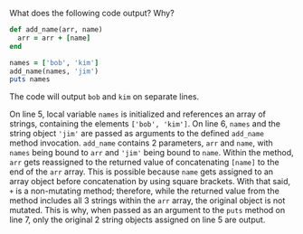 What does the following code output? Why?
```Ruby
def add_name(arr, name)
  arr = arr + [name]
end

names = ['bob', 'kim']
add_name(names, 'jim')
puts names
```
The code will output `bob` and `kim` on separate lines.

On line 5, local variable `names` is initialized and references an array of strings, containing the elements `['bob', 'kim']`. On line 6, `names` and the string object `'jim'` are passed as arguments to the defined `add_name` method invocation. `add_name` contains 2 parameters, `arr` and `name`, with `names` being bound to `arr` and `'jim'` being bound to `name`. Within the method, `arr` gets reassigned to the returned value of concatenating `[name]` to the end of the `arr` array. This is possible because `name` gets assigned to an array object before concatenation by using square brackets. With that said, `+` is a non-mutating method; therefore, while the returned value from the method includes all 3 strings within the `arr` array, the original object is not mutated. This is why, when passed as an argument to the `puts` method on line 7, only the original 2 string objects assigned on line 5 are output.